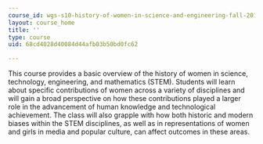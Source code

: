 ```yaml
---
course_id: wgs-s10-history-of-women-in-science-and-engineering-fall-2017
layout: course_home
title: ''
type: course
uid: 68cd4028d40084d44afb03b50bd0fc62

---
```

This course provides a basic overview of the history of women in science, technology, engineering, and mathematics (STEM). Students will learn about specific contributions of women across a variety of disciplines and will gain a broad perspective on how these contributions played a larger role in the advancement of human knowledge and technological achievement. The class will also grapple with how both historic and modern biases within the STEM disciplines, as well as in representations of women and girls in media and popular culture, can affect outcomes in these areas.

